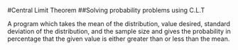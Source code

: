 #Central Limit Theorem 
##Solving probability problems using C.L.T

A program which takes the mean of the distribution, value desired, standard deviation of the distribution, and the sample size and gives the probability in percentage that the given value is either greater than or less than the mean.